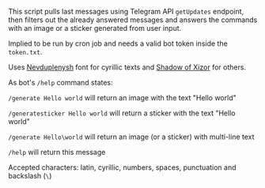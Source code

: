 This script pulls last messages using Telegram API `getUpdates` endpoint,
then filters out the already answered messages and answers the commands with an image or a sticker generated from user input.

Implied to be run by cron job and needs a valid bot token inside the `token.txt`.

Uses [Nevduplenysh](https://online-fonts.com/fonts/nevduplenysh) font for cyrillic texts and [Shadow of Xizor](https://online-fonts.com/fonts/shadow-xizor) for others.

As bot's `/help` command states:

`/generate Hello world` will return an image with the text "Hello world"

`/generatesticker Hello world` will return a sticker with the text "Hello world"

`/generate Hello\world` will return an image (or a sticker) with multi-line text

`/help` will return this message

Accepted characters: latin, cyrillic, numbers, spaces, punctuation and backslash (`\`)
